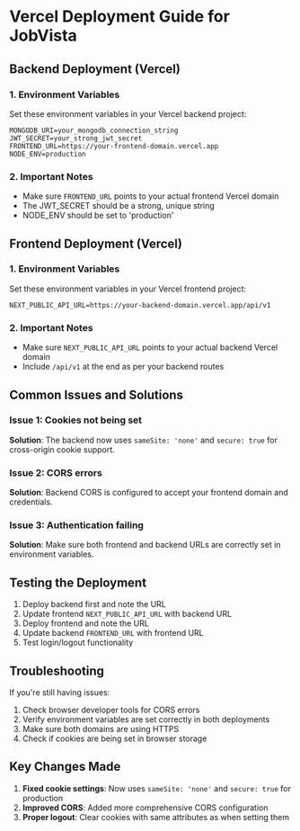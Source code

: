 # Vercel Deployment Guide for JobVista

## Backend Deployment (Vercel)

### 1. Environment Variables
Set these environment variables in your Vercel backend project:

```
MONGODB_URI=your_mongodb_connection_string
JWT_SECRET=your_strong_jwt_secret
FRONTEND_URL=https://your-frontend-domain.vercel.app
NODE_ENV=production
```

### 2. Important Notes
- Make sure `FRONTEND_URL` points to your actual frontend Vercel domain
- The JWT_SECRET should be a strong, unique string
- NODE_ENV should be set to 'production'

## Frontend Deployment (Vercel)

### 1. Environment Variables
Set these environment variables in your Vercel frontend project:

```
NEXT_PUBLIC_API_URL=https://your-backend-domain.vercel.app/api/v1
```

### 2. Important Notes
- Make sure `NEXT_PUBLIC_API_URL` points to your actual backend Vercel domain
- Include `/api/v1` at the end as per your backend routes

## Common Issues and Solutions

### Issue 1: Cookies not being set
**Solution**: The backend now uses `sameSite: 'none'` and `secure: true` for cross-origin cookie support.

### Issue 2: CORS errors
**Solution**: Backend CORS is configured to accept your frontend domain and credentials.

### Issue 3: Authentication failing
**Solution**: Make sure both frontend and backend URLs are correctly set in environment variables.

## Testing the Deployment

1. Deploy backend first and note the URL
2. Update frontend `NEXT_PUBLIC_API_URL` with backend URL
3. Deploy frontend and note the URL
4. Update backend `FRONTEND_URL` with frontend URL
5. Test login/logout functionality

## Troubleshooting

If you're still having issues:

1. Check browser developer tools for CORS errors
2. Verify environment variables are set correctly in both deployments
3. Make sure both domains are using HTTPS
4. Check if cookies are being set in browser storage

## Key Changes Made

1. **Fixed cookie settings**: Now uses `sameSite: 'none'` and `secure: true` for production
2. **Improved CORS**: Added more comprehensive CORS configuration
3. **Proper logout**: Clear cookies with same attributes as when setting them
